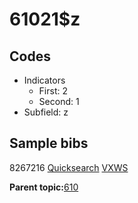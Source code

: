 # 61021$z

## Codes

-   Indicators
    -   First: 2
    -   Second: 1
-   Subfield: z

## Sample bibs

8267216 [Quicksearch](https://search.library.yale.edu/catalog/8267216) [VXWS](http://prodorbis.library.yale.edu:7014/vxws/GetHoldingsService?bibId=8267216)

**Parent topic:**[610](../../tags/610/610.md)

